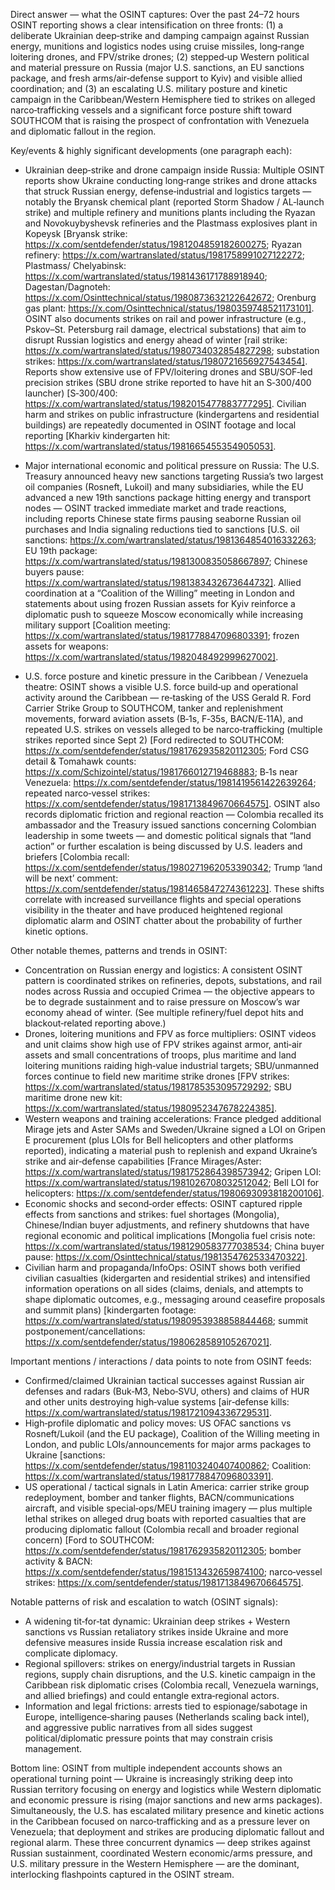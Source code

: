 Direct answer — what the OSINT captures: Over the past 24–72 hours OSINT reporting shows a clear intensification on three fronts: (1) a deliberate Ukrainian deep‑strike and damping campaign against Russian energy, munitions and logistics nodes using cruise missiles, long‑range loitering drones, and FPV/strike drones; (2) stepped‑up Western political and material pressure on Russia (major U.S. sanctions, an EU sanctions package, and fresh arms/air‑defense support to Kyiv) and visible allied coordination; and (3) an escalating U.S. military posture and kinetic campaign in the Caribbean/Western Hemisphere tied to strikes on alleged narco‑trafficking vessels and a significant force posture shift toward SOUTHCOM that is raising the prospect of confrontation with Venezuela and diplomatic fallout in the region.

Key/events & highly significant developments (one paragraph each):
- Ukrainian deep‑strike and drone campaign inside Russia: Multiple OSINT reports show Ukraine conducting long‑range strikes and drone attacks that struck Russian energy, defense‑industrial and logistics targets — notably the Bryansk chemical plant (reported Storm Shadow / AL‑launch strike) and multiple refinery and munitions plants including the Ryazan and Novokuybyshevsk refineries and the Plastmass explosives plant in Kopeysk [Bryansk strike: https://x.com/sentdefender/status/1981204859182600275; Ryazan refinery: https://x.com/wartranslated/status/1981758991027122272; Plastmass/ Chelyabinsk: https://x.com/wartranslated/status/1981436171788918940; Dagestan/Dagnoteh: https://x.com/Osinttechnical/status/1980873632122642672; Orenburg gas plant: https://x.com/Osinttechnical/status/1980359748521173101]. OSINT also documents strikes on rail and power infrastructure (e.g., Pskov–St. Petersburg rail damage, electrical substations) that aim to disrupt Russian logistics and energy ahead of winter [rail strike: https://x.com/wartranslated/status/1980734032854827298; substation strikes: https://x.com/wartranslated/status/1980721656927543454]. Reports show extensive use of FPV/loitering drones and SBU/SOF‑led precision strikes (SBU drone strike reported to have hit an S‑300/400 launcher) [S‑300/400: https://x.com/wartranslated/status/1982015477883777295]. Civilian harm and strikes on public infrastructure (kindergartens and residential buildings) are repeatedly documented in OSINT footage and local reporting [Kharkiv kindergarten hit: https://x.com/wartranslated/status/1981665455354905053].

- Major international economic and political pressure on Russia: The U.S. Treasury announced heavy new sanctions targeting Russia’s two largest oil companies (Rosneft, Lukoil) and many subsidiaries, while the EU advanced a new 19th sanctions package hitting energy and transport nodes — OSINT tracked immediate market and trade reactions, including reports Chinese state firms pausing seaborne Russian oil purchases and India signaling reductions tied to sanctions [U.S. oil sanctions: https://x.com/wartranslated/status/1981364854016332263; EU 19th package: https://x.com/wartranslated/status/1981300835058667897; Chinese buyers pause: https://x.com/wartranslated/status/1981383432673644732]. Allied coordination at a “Coalition of the Willing” meeting in London and statements about using frozen Russian assets for Kyiv reinforce a diplomatic push to squeeze Moscow economically while increasing military support [Coalition meeting: https://x.com/wartranslated/status/1981778847096803391; frozen assets for weapons: https://x.com/wartranslated/status/1982048492999627002].

- U.S. force posture and kinetic pressure in the Caribbean / Venezuela theatre: OSINT shows a visible U.S. force build‑up and operational activity around the Caribbean — re‑tasking of the USS Gerald R. Ford Carrier Strike Group to SOUTHCOM, tanker and replenishment movements, forward aviation assets (B‑1s, F‑35s, BACN/E‑11A), and repeated U.S. strikes on vessels alleged to be narco‑trafficking (multiple strikes reported since Sept 2) [Ford redirected to SOUTHCOM: https://x.com/sentdefender/status/1981762935820112305; Ford CSG detail & Tomahawk counts: https://x.com/Schizointel/status/1981766012719468883; B‑1s near Venezuela: https://x.com/sentdefender/status/1981419561422639264; repeated narco‑vessel strikes: https://x.com/sentdefender/status/1981713849670664575]. OSINT also records diplomatic friction and regional reaction — Colombia recalled its ambassador and the Treasury issued sanctions concerning Colombian leadership in some tweets — and domestic political signals that “land action” or further escalation is being discussed by U.S. leaders and briefers [Colombia recall: https://x.com/sentdefender/status/1980271962053390342; Trump ‘land will be next’ comment: https://x.com/sentdefender/status/1981465847274361223]. These shifts correlate with increased surveillance flights and special operations visibility in the theater and have produced heightened regional diplomatic alarm and OSINT chatter about the probability of further kinetic options.

Other notable themes, patterns and trends in OSINT:
- Concentration on Russian energy and logistics: A consistent OSINT pattern is coordinated strikes on refineries, depots, substations, and rail nodes across Russia and occupied Crimea — the objective appears to be to degrade sustainment and to raise pressure on Moscow’s war economy ahead of winter. (See multiple refinery/fuel depot hits and blackout‑related reporting above.)
- Drones, loitering munitions and FPV as force multipliers: OSINT videos and unit claims show high use of FPV strikes against armor, anti‑air assets and small concentrations of troops, plus maritime and land loitering munitions raiding high‑value industrial targets; SBU/unmanned forces continue to field new maritime strike drones [FPV strikes: https://x.com/wartranslated/status/1981785353095729292; SBU maritime drone new kit: https://x.com/wartranslated/status/1980952347678224385].
- Western weapons and training accelerations: France pledged additional Mirage jets and Aster SAMs and Sweden/Ukraine signed a LOI on Gripen E procurement (plus LOIs for Bell helicopters and other platforms reported), indicating a material push to replenish and expand Ukraine’s strike and air‑defense capabilities [France Mirages/Aster: https://x.com/wartranslated/status/1981752864398573942; Gripen LOI: https://x.com/wartranslated/status/1981026708032512042; Bell LOI for helicopters: https://x.com/sentdefender/status/1980693093818200106].
- Economic shocks and second‑order effects: OSINT captured ripple effects from sanctions and strikes: fuel shortages (Mongolia), Chinese/Indian buyer adjustments, and refinery shutdowns that have regional economic and political implications [Mongolia fuel crisis note: https://x.com/wartranslated/status/1981290583777038534; China buyer pause: https://x.com/Osinttechnical/status/1981354762533470322].
- Civilian harm and propaganda/InfoOps: OSINT shows both verified civilian casualties (kidergarten and residential strikes) and intensified information operations on all sides (claims, denials, and attempts to shape diplomatic outcomes, e.g., messaging around ceasefire proposals and summit plans) [kindergarten footage: https://x.com/wartranslated/status/1980953938858844468; summit postponement/cancellations: https://x.com/sentdefender/status/1980628589105267021].

Important mentions / interactions / data points to note from OSINT feeds:
- Confirmed/claimed Ukrainian tactical successes against Russian air defenses and radars (Buk‑M3, Nebo‑SVU, others) and claims of HUR and other units destroying high‑value systems [air‑defense kills: https://x.com/wartranslated/status/1981721094336729531].
- High‑profile diplomatic and policy moves: US OFAC sanctions vs Rosneft/Lukoil (and the EU package), Coalition of the Willing meeting in London, and public LOIs/announcements for major arms packages to Ukraine [sanctions: https://x.com/sentdefender/status/1981103240407400862; Coalition: https://x.com/wartranslated/status/1981778847096803391].
- US operational / tactical signals in Latin America: carrier strike group redeployment, bomber and tanker flights, BACN/communications aircraft, and visible special‑ops/MEU training imagery — plus multiple lethal strikes on alleged drug boats with reported casualties that are producing diplomatic fallout (Colombia recall and broader regional concern) [Ford to SOUTHCOM: https://x.com/sentdefender/status/1981762935820112305; bomber activity & BACN: https://x.com/sentdefender/status/1981513432659874100; narco‑vessel strikes: https://x.com/sentdefender/status/1981713849670664575].

Notable patterns of risk and escalation to watch (OSINT signals):
- A widening tit‑for‑tat dynamic: Ukrainian deep strikes + Western sanctions vs Russian retaliatory strikes inside Ukraine and more defensive measures inside Russia increase escalation risk and complicate diplomacy.
- Regional spillovers: strikes on energy/industrial targets in Russian regions, supply chain disruptions, and the U.S. kinetic campaign in the Caribbean risk diplomatic crises (Colombia recall, Venezuela warnings, and allied briefings) and could entangle extra‑regional actors.
- Information and legal frictions: arrests tied to espionage/sabotage in Europe, intelligence‑sharing pauses (Netherlands scaling back intel), and aggressive public narratives from all sides suggest political/diplomatic pressure points that may constrain crisis management.

Bottom line: OSINT from multiple independent accounts shows an operational turning point — Ukraine is increasingly striking deep into Russian territory focusing on energy and logistics while Western diplomatic and economic pressure is rising (major sanctions and new arms packages). Simultaneously, the U.S. has escalated military presence and kinetic actions in the Caribbean focused on narco‑trafficking and as a pressure lever on Venezuela; that deployment and strikes are producing diplomatic fallout and regional alarm. These three concurrent dynamics — deep strikes against Russian sustainment, coordinated Western economic/arms pressure, and U.S. military pressure in the Western Hemisphere — are the dominant, interlocking flashpoints captured in the OSINT stream.
